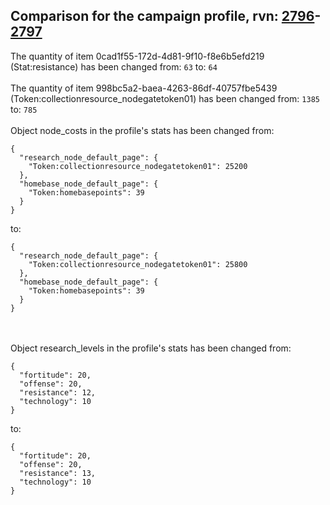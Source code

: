 ## Comparison for the campaign profile, rvn: [2796](https://github.com/PRO100KatYT/FortniteProfileRevisions/tree/main/profiles/campaign/2796%20campaign.json)-[2797](https://github.com/PRO100KatYT/FortniteProfileRevisions/tree/main/profiles/campaign/2797%20campaign.json)

The quantity of item 0cad1f55-172d-4d81-9f10-f8e6b5efd219 (Stat:resistance) has been changed from: `63` to: `64`
<br><br>
The quantity of item 998bc5a2-baea-4263-86df-40757fbe5439 (Token:collectionresource_nodegatetoken01) has been changed from: `1385` to: `785`
<br><br>
Object node_costs in the profile's stats has been changed from:

```
{
  "research_node_default_page": {
    "Token:collectionresource_nodegatetoken01": 25200
  },
  "homebase_node_default_page": {
    "Token:homebasepoints": 39
  }
}
```

to:

```
{
  "research_node_default_page": {
    "Token:collectionresource_nodegatetoken01": 25800
  },
  "homebase_node_default_page": {
    "Token:homebasepoints": 39
  }
}
```

<br><br>
Object research_levels in the profile's stats has been changed from:

```
{
  "fortitude": 20,
  "offense": 20,
  "resistance": 12,
  "technology": 10
}
```

to:

```
{
  "fortitude": 20,
  "offense": 20,
  "resistance": 13,
  "technology": 10
}
```

<br><br>
